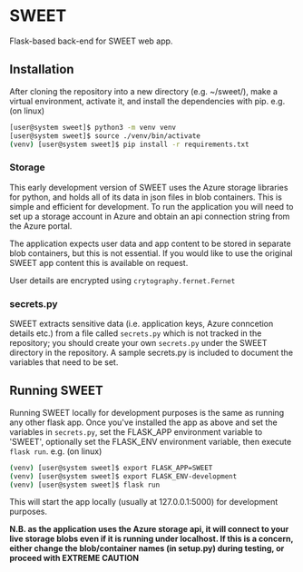 # SWEET
Flask-based back-end for SWEET web app.

## Installation
After cloning the repository into a new directory (e.g. ~/sweet/), make a virtual environment, activate it, and install the dependencies with pip. e.g. (on linux)
```bash
[user@system sweet]$ python3 -m venv venv
[user@system sweet]$ source ./venv/bin/activate
(venv) [user@system sweet]$ pip install -r requirements.txt
```
### Storage
This early development version of SWEET uses the Azure storage libraries for python, and holds all of its data in json files in blob containers. This is simple and efficient for development. To run the application you will need to set up a storage account in Azure and obtain an api connection string from the Azure portal.

The application expects user data and app content to be stored in separate blob containers, but this is not essential. If you would like to use the original SWEET app content this is available on request.

User details are encrypted using `crytography.fernet.Fernet`

### secrets.py
SWEET extracts sensitive data (i.e. application keys, Azure conncetion details etc.) from a file called `secrets.py` which is not tracked in the repository; you should create your own `secrets.py` under the SWEET directory in the repository. A sample secrets.py is included to document the variables that need to be set. 


## Running SWEET
Running SWEET locally for development purposes is the same as running any other flask app. Once you've installed the app as above and set the variables in `secrets.py`, set the FLASK_APP environment variable to 'SWEET', optionally set the FLASK_ENV environment variable, then execute `flask run`. e.g. (on linux)

```bash
(venv) [user@system sweet]$ export FLASK_APP=SWEET
(venv) [user@system sweet]$ export FLASK_ENV-development
(venv) [user@system sweet]$ flask run
```

This will start the app locally (usually at 127.0.0.1:5000) for development purposes.

**N.B. as the application uses the Azure storage api, it will connect to your live storage blobs even if it is running under localhost. If this is a concern, either change the blob/container names (in setup.py) during testing, or proceed with EXTREME CAUTION**